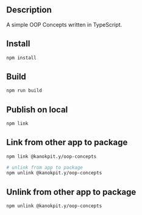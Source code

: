 ## Description

A simple OOP Concepts written in TypeScript.

## Install

```bash
npm install
```

## Build

```bash
npm run build
```

## Publish on local

```bash
npm link
```

## Link from other app to package
```bash
npm link @kanokpit.y/oop-concepts

# unlink from app to package
npm unlink @kanokpit.y/oop-concepts
```

## Unlink from other app to package
```bash
npm unlink @kanokpit.y/oop-concepts
```